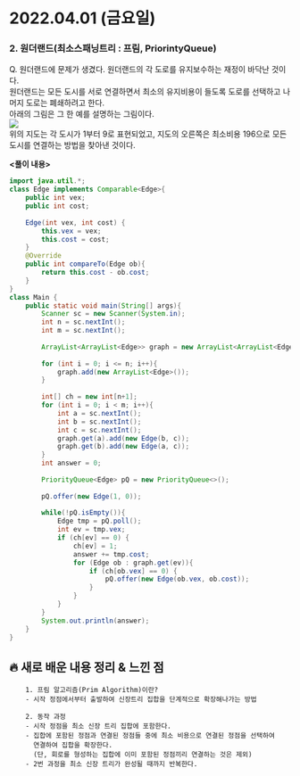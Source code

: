 # 2022.04.01 (금요일)
### **2. 원더랜드(최소스패닝트리 : 프림, PriorintyQueue)**

Q. 원더랜드에 문제가 생겼다. 원더랜드의 각 도로를 유지보수하는 재정이 바닥난 것이다.    
원더랜드는 모든 도시를 서로 연결하면서 최소의 유지비용이 들도록 도로를 선택하고 나머지 도로는 폐쇄하려고 한다.   
아래의 그림은 그 한 예를 설명하는 그림이다.   
![](https://user-images.githubusercontent.com/94853413/161235906-829b680f-87f7-4fad-8056-21b8d4cdcf50.png)    
위의 지도는 각 도시가 1부터 9로 표현되었고, 지도의 오른쪽은 최소비용 196으로 모든 도시를 연결하는 방법을 찾아낸 것이다.

**<풀이 내용>**
```java
import java.util.*;
class Edge implements Comparable<Edge>{
    public int vex;
    public int cost;
    
    Edge(int vex, int cost) {
        this.vex = vex;
        this.cost = cost;
    }
    @Override
    public int compareTo(Edge ob){
        return this.cost - ob.cost;
    }
}
class Main {
    public static void main(String[] args){
        Scanner sc = new Scanner(System.in);
        int n = sc.nextInt();
        int m = sc.nextInt();
        
        ArrayList<ArrayList<Edge>> graph = new ArrayList<ArrayList<Edge>>();
        
        for (int i = 0; i <= n; i++){
            graph.add(new ArrayList<Edge>());
        }
        
        int[] ch = new int[n+1];
        for (int i = 0; i < m; i++){
            int a = sc.nextInt();
            int b = sc.nextInt();
            int c = sc.nextInt();
            graph.get(a).add(new Edge(b, c));
            graph.get(b).add(new Edge(a, c));
        }
        int answer = 0;
        
        PriorityQueue<Edge> pQ = new PriorityQueue<>();
        
        pQ.offer(new Edge(1, 0));
        
        while(!pQ.isEmpty()){
            Edge tmp = pQ.poll();
            int ev = tmp.vex;
            if (ch[ev] == 0) {
                ch[ev] = 1;
                answer += tmp.cost;
                for (Edge ob : graph.get(ev)){
                    if (ch[ob.vex] == 0) {
                        pQ.offer(new Edge(ob.vex, ob.cost));
                    }
                }
            }
        }
        System.out.println(answer);
    }
}
```


##  **🔥 새로 배운 내용 정리 & 느낀 점**

        1. 프림 알고리즘(Prim Algorithm)이란?
        - 시작 정점에서부터 출발하여 신장트리 집합을 단계적으로 확장해나가는 방법
        
        2. 동작 과정 
        - 시작 정점을 최소 신장 트리 집합에 포함한다.
        - 집합에 포함된 정점과 연결된 정점들 중에 최소 비용으로 연결된 정점을 선택하여 
          연결하여 집합을 확장한다.
          (단, 회로를 형성하는 집합에 이미 포함된 정점끼리 연결하는 것은 제외)
        - 2번 과정을 최소 신장 트리가 완성될 때까지 반복한다.
        

